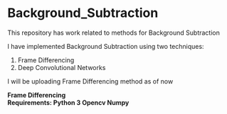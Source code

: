 # Background_Subtraction
This repository has work related to methods for Background Subtraction

I have implemented Background Subtraction using two techniques:
1. Frame Differencing
2. Deep Convolutional Networks

I will be uploading Frame Differencing method as of now

<b>Frame Differencing<b><br/>
Requirements:
Python 3
Opencv
Numpy
